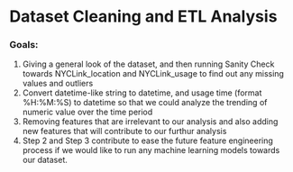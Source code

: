 # Dataset Cleaning and ETL Analysis

### Goals:
1. Giving a general look of the dataset, and then running Sanity Check towards NYCLink_location and NYCLink_usage to find out any missing values and outliers
2. Convert datetime-like string to datetime, and usage time (format %H:%M:%S) to datetime so that we could analyze the trending of numeric value over the time period
3. Removing features that are irrelevant to our analysis and also adding new features that will contribute to our furthur analysis
4. Step 2 and Step 3 contribute to ease the future feature engineering process if we would like to run any machine learning models towards our dataset.
